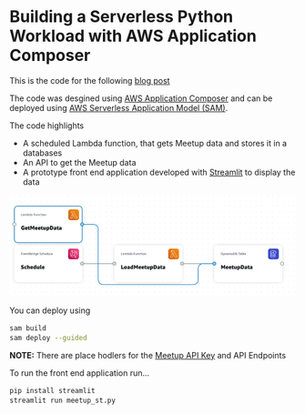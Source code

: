 # Building a Serverless Python Workload with AWS Application Composer

This is the code for the following [blog post](https://www.buildon.aws/posts/prototyping-and-deploying-a-serverless-python-application-with-aws-application-composer/)

The code was desgined using [AWS Application Composer](https://aws.amazon.com/application-composer/) and can be deployed using [AWS Serverless Application Model (SAM)](https://aws.amazon.com/serverless/sam/). 

The code highlights

* A scheduled Lambda function, that gets Meetup data and stores it in a databases
* An API to get the Meetup data
* A prototype front end application developed with [Streamlit](https://streamlit.io/) to display the data

![App diagram](app_diag.png "App diagram")

You can deploy using

```bash
sam build
sam deploy --guided
```

**NOTE:** There are place hodlers for the [Meetup API Key](https://www.meetup.com/api/general/) and API Endpoints

To run the front end application run...


```bash
pip install streamlit
streamlit run meetup_st.py
```
